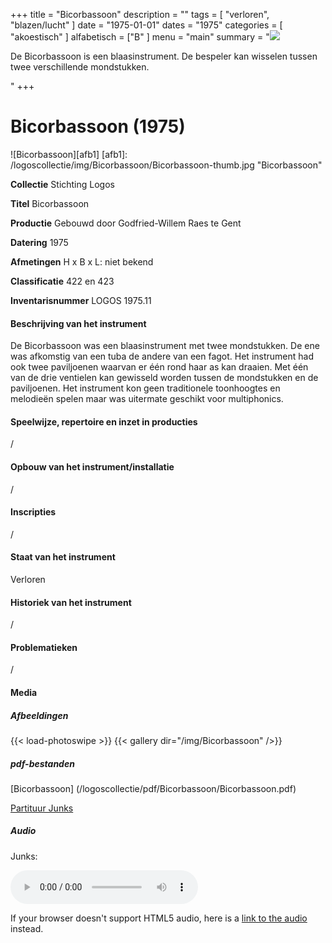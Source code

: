 +++
title = "Bicorbassoon"
description = ""
tags = [
  "verloren",
  "blazen/lucht"
]
date = "1975-01-01"
dates = "1975"
categories = [
  "akoestisch"
]
alfabetisch = ["B"
]
menu = "main"
summary = "<a href='/logoscollectie/1975/bicorbassoon'><img src='/logoscollectie/img/Bicorbassoon/Bicorbassoon-thumb.jpg '></a><p>De Bicorbassoon is een blaasinstrument. De bespeler kan wisselen tussen twee verschillende mondstukken.</p>"
+++


# Bicorbassoon (1975)

![Bicorbassoon][afb1]
[afb1]: /logoscollectie/img/Bicorbassoon/Bicorbassoon-thumb.jpg "Bicorbassoon"

**Collectie**
Stichting Logos

**Titel**
Bicorbassoon

**Productie**
Gebouwd door Godfried-Willem Raes te Gent

**Datering**
1975

**Afmetingen**
H x B x L: niet bekend

**Classificatie**
422 en 423

**Inventarisnummer**
LOGOS 1975.11

#### Beschrijving van het instrument
De Bicorbassoon was een blaasinstrument met twee mondstukken. De ene was afkomstig van een tuba de andere van een fagot. Het instrument had ook twee paviljoenen waarvan er één rond haar as kan draaien. Met één van de drie ventielen kan gewisseld worden tussen de mondstukken en de paviljoenen. Het instrument kon geen traditionele toonhoogtes en melodieën spelen maar was uitermate geschikt voor multiphonics.

#### Speelwijze, repertoire en inzet in producties
/

#### Opbouw van het instrument/installatie
/

#### Inscripties
/

#### Staat van het instrument
Verloren

#### Historiek van het instrument
/

#### Problematieken
/

#### Media
##### Afbeeldingen
{{< load-photoswipe >}}
{{< gallery dir="/img/Bicorbassoon" />}}

##### pdf-bestanden
[Bicorbassoon] (/logoscollectie/pdf/Bicorbassoon/Bicorbassoon.pdf)

[Partituur Junks](/logoscollectie/pdf/Bicorbassoon/Partituur%20junks.pdf)

##### Audio
Junks:

<audio controls>
<source src="/logoscollectie/audio/Bicorbassoon/Junks_IV_CR3.2.wav" type="audio/wav">
<source src="/logoscollectie/audio/Bicorbassoon/Junks_IV_CR3.2.wav" type="audio/x-wav">
</audio>

If your browser doesn't support HTML5 audio, here is a <a href="/logoscollectie/audio/Bicorbassoon/Junks_IV_CR3.2.wav">link to the audio</a> instead.
